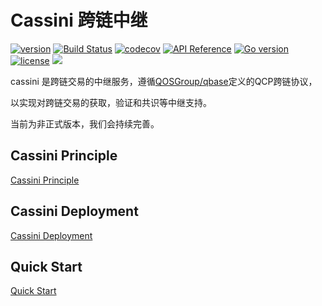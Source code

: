 # Cassini 跨链中继

[![version](https://img.shields.io/github/tag/QOSGroup/cassini.svg)](https://github.com/QOSGroup/cassini/releases/latest)
[![Build Status](https://travis-ci.org/QOSGroup/cassini.svg?branch=master)](https://travis-ci.org/QOSGroup/cassini)
[![codecov](https://codecov.io/gh/QOSGroup/cassini/branch/master/graph/badge.svg)](https://codecov.io/gh/QOSGroup/cassini)
[![API Reference](
https://camo.githubusercontent.com/915b7be44ada53c290eb157634330494ebe3e30a/68747470733a2f2f676f646f632e6f72672f6769746875622e636f6d2f676f6c616e672f6764646f3f7374617475732e737667
)](https://godoc.org/github.com/QOSGroup/cassini)
[![Go version](https://img.shields.io/badge/go-1.11.0-blue.svg)](https://github.com/moovweb/gvm)
[![license](https://img.shields.io/github/license/QOSGroup/cassini.svg)](https://github.com/QOSGroup/cassini/blob/master/LICENSE)
[![](https://tokei.rs/b1/github/QOSGroup/cassini?category=lines)](https://github.com/QOSGroup/cassini)

cassini 是跨链交易的中继服务，遵循[QOSGroup/qbase](https://github.com/QOSGroup/qbase)定义的QCP跨链协议，

以实现对跨链交易的获取，验证和共识等中继支持。

当前为非正式版本，我们会持续完善。

## Cassini Principle

[Cassini Principle](./doc/cassini.md)

## Cassini Deployment

[Cassini Deployment](./doc/cassini-deployment.md)

## Quick Start

[Quick Start](./doc/quick_start.md)





